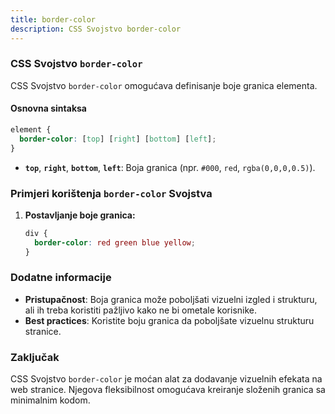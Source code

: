 ```yaml
---
title: border-color
description: CSS Svojstvo border-color
---
```


### CSS Svojstvo `border-color`

CSS Svojstvo `border-color` omogućava definisanje boje granica elementa.

#### Osnovna sintaksa

```css
element {
  border-color: [top] [right] [bottom] [left];
}
```

- **`top`**, **`right`**, **`bottom`**, **`left`**: Boja granica (npr. `#000`, `red`, `rgba(0,0,0,0.5)`).

### Primjeri korištenja `border-color` Svojstva

1. **Postavljanje boje granica:**

   ```css
   div {
     border-color: red green blue yellow;
   }
   ```

### Dodatne informacije

- **Pristupačnost**: Boja granica može poboljšati vizuelni izgled i strukturu, ali ih treba koristiti pažljivo kako ne bi ometale korisnike.
- **Best practices**: Koristite boju granica da poboljšate vizuelnu strukturu stranice.

### Zaključak

CSS Svojstvo `border-color` je moćan alat za dodavanje vizuelnih efekata na web stranice. Njegova fleksibilnost omogućava kreiranje složenih granica sa minimalnim kodom.
